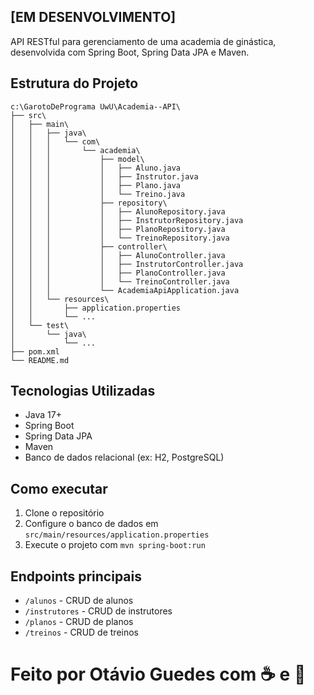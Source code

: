 ## [EM DESENVOLVIMENTO]

API RESTful para gerenciamento de uma academia de ginástica, desenvolvida com Spring Boot, Spring Data JPA e Maven.

## Estrutura do Projeto

```
c:\GarotoDePrograma UwU\Academia--API\
├── src\
│   ├── main\
│   │   ├── java\
│   │   │   └── com\
│   │   │       └── academia\
│   │   │           ├── model\
│   │   │           │   ├── Aluno.java
│   │   │           │   ├── Instrutor.java
│   │   │           │   ├── Plano.java
│   │   │           │   └── Treino.java
│   │   │           ├── repository\
│   │   │           │   ├── AlunoRepository.java
│   │   │           │   ├── InstrutorRepository.java
│   │   │           │   ├── PlanoRepository.java
│   │   │           │   └── TreinoRepository.java
│   │   │           ├── controller\
│   │   │           │   ├── AlunoController.java
│   │   │           │   ├── InstrutorController.java
│   │   │           │   ├── PlanoController.java
│   │   │           │   └── TreinoController.java
│   │   │           └── AcademiaApiApplication.java
│   │   └── resources\
│   │       ├── application.properties
│   │       └── ...
│   └── test\
│       └── java\
│           └── ...
├── pom.xml
└── README.md
```

## Tecnologias Utilizadas
- Java 17+
- Spring Boot
- Spring Data JPA
- Maven
- Banco de dados relacional (ex: H2, PostgreSQL)

## Como executar

1. Clone o repositório
2. Configure o banco de dados em `src/main/resources/application.properties`
3. Execute o projeto com `mvn spring-boot:run`

## Endpoints principais
- `/alunos` - CRUD de alunos
- `/instrutores` - CRUD de instrutores
- `/planos` - CRUD de planos
- `/treinos` - CRUD de treinos

# Feito por Otávio Guedes com ☕ e 🍃
